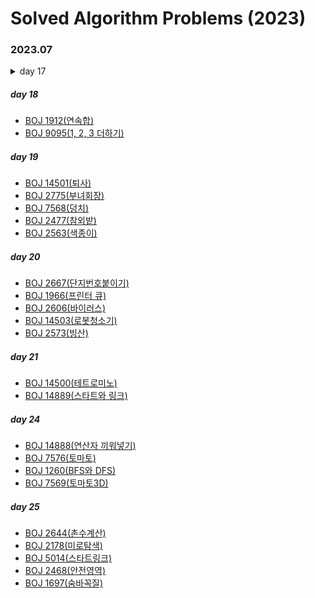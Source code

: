 # Solved Algorithm Problems (2023)
### 2023.07
<details>
<summary> day 17 </summary>

- [BOJ 11726(타일링)](https://github.com/target511/SolvedAlgorithm/blob/main/2023.07/B11726(%ED%83%80%EC%9D%BC%EB%A7%81).cpp)
- [BOJ 11727(타일링2)](https://github.com/target511/SolvedAlgorithm/blob/main/2023.07/B11727(%ED%83%80%EC%9D%BC%EB%A7%812).cpp)
- [BOJ 2839(설탕 배달)](https://github.com/target511/SolvedAlgorithm/blob/main/2023.07/B2839(%EC%84%A4%ED%83%95%20%EB%B0%B0%EB%8B%AC).cpp)
  
</details>

##### day 18
- [BOJ 1912(연속합)](https://github.com/target511/SolvedAlgorithm/blob/main/2023.07/B1912(%EC%97%B0%EC%86%8D%ED%95%A9).cpp)
- [BOJ 9095(1, 2, 3 더하기)](https://github.com/target511/SolvedAlgorithm/blob/main/2023.07/B9095(1%2C%202%2C%203%20%EB%8D%94%ED%95%98%EA%B8%B0).cpp)
##### day 19
- [BOJ 14501(퇴사)](https://github.com/target511/SolvedAlgorithm/blob/main/2023.07/B14501(%ED%87%B4%EC%82%AC).cpp)
- [BOJ 2775(부녀회장)](https://github.com/target511/SolvedAlgorithm/blob/main/2023.07/B2775(%EB%B6%80%EB%85%80%ED%9A%8C%EC%9E%A5).cpp)
- [BOJ 7568(덩치)](https://github.com/target511/SolvedAlgorithm/blob/main/2023.07/B7568(%EB%8D%A9%EC%B9%98).cpp)
- [BOJ 2477(참외밭)](https://github.com/target511/SolvedAlgorithm/blob/main/2023.07/B2477(%EC%B0%B8%EC%99%B8%EB%B0%AD).cpp)
- [BOJ 2563(색종이)](https://github.com/target511/SolvedAlgorithm/blob/main/2023.07/B2563(%EC%83%89%EC%A2%85%EC%9D%B4).cpp)
##### day 20
- [BOJ 2667(단지번호붙이기)](https://github.com/target511/SolvedAlgorithm/blob/main/2023.07/B2667(%EB%8B%A8%EC%A7%80%EB%B2%88%ED%98%B8%EB%B6%99%EC%9D%B4%EA%B8%B0).cpp)
- [BOJ 1966(프린터 큐)](https://github.com/target511/SolvedAlgorithm/blob/main/2023.07/B1966(%ED%94%84%EB%A6%B0%ED%84%B0%20%ED%81%90).cpp)
- [BOJ 2606(바이러스)](https://github.com/target511/SolvedAlgorithm/blob/main/2023.07/B2606(%EB%B0%94%EC%9D%B4%EB%9F%AC%EC%8A%A4).cpp)
- [BOJ 14503(로봇청소기)](https://github.com/target511/SolvedAlgorithm/blob/main/2023.07/B14503(%EB%A1%9C%EB%B4%87%EC%B2%AD%EC%86%8C%EA%B8%B0).cpp)
- [BOJ 2573(빙산)](https://github.com/target511/SolvedAlgorithm/blob/main/2023.07/B2573(%EB%B9%99%EC%82%B0).cpp)
##### day 21
- [BOJ 14500(테트로미노)](https://github.com/target511/SolvedAlgorithm/blob/main/2023.07/B14500(%ED%85%8C%ED%8A%B8%EB%A1%9C%EB%AF%B8%EB%85%B8).cpp)
- [BOJ 14889(스타트와 링크)](https://github.com/target511/SolvedAlgorithm/blob/main/2023.07/B14889(%EC%8A%A4%ED%83%80%ED%8A%B8%EC%99%80%20%EB%A7%81%ED%81%AC%2C%20%EC%A1%B0%ED%95%A9).cpp)
##### day 24
- [BOJ 14888(연산자 끼워넣기)](https://github.com/target511/SolvedAlgorithm/blob/main/2023.07/B14888(%EC%97%B0%EC%82%B0%EC%9E%90%20%EB%81%BC%EC%9B%8C%EB%84%A3%EA%B8%B0).cpp)
- [BOJ 7576(토마토)](https://github.com/target511/SolvedAlgorithm/blob/main/2023.07/B7576(%ED%86%A0%EB%A7%88%ED%86%A0).cpp)
- [BOJ 1260(BFS와 DFS)](https://github.com/target511/SolvedAlgorithm/blob/main/2023.07/B1260(BFS%EC%99%80%20DFS).cpp)
- [BOJ 7569(토마토3D)](https://github.com/target511/SolvedAlgorithm/blob/main/2023.07/B7569(%ED%86%A0%EB%A7%88%ED%86%A03D).cpp)
##### day 25
- [BOJ 2644(촌수계산)](https://github.com/target511/SolvedAlgorithm/blob/main/2023.07/B2644(%EC%B4%8C%EC%88%98%EA%B3%84%EC%82%B0).cpp)
- [BOJ 2178(미로탐색)](https://github.com/target511/SolvedAlgorithm/blob/main/2023.07/B2178(%EB%AF%B8%EB%A1%9C%20%ED%83%90%EC%83%89).cpp)
- [BOJ 5014(스타트링크)](https://github.com/target511/SolvedAlgorithm/blob/main/2023.07/B5014(%EC%8A%A4%ED%83%80%ED%8A%B8%EB%A7%81%ED%81%AC).cpp)
- [BOJ 2468(안전영역)](https://github.com/target511/SolvedAlgorithm/blob/main/2023.07/B2468(%EC%95%88%EC%A0%84%20%EC%98%81%EC%97%AD).cpp)
- [BOJ 1697(숨바꼭질)](https://github.com/target511/SolvedAlgorithm/blob/main/2023.07/B1697(%EC%88%A8%EB%B0%94%EA%BC%AD%EC%A7%88).cpp)
